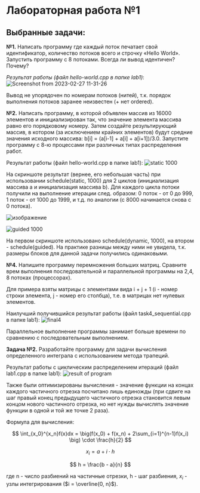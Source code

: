 # Лабораторная работа №1
## Выбранные задачи:
<b>№1.</b> Написать программу где каждый поток печатает свой идентификатор, количество потоков всего и строчку «Hello World». Запустить программу с 8 потоками. Всегда ли вывод идентичен? Почему? 

<i>Результат работы (файл hello-world.cpp в папке lab1)</i>:
![Screenshot from 2023-02-27 11-31-26](https://user-images.githubusercontent.com/102433741/222807518-8709c048-2939-44bb-865b-e797007cb173.png)

Вывод не упорядочен по номерам потоков (нитей), т.к. порядок выполнения потоков заранее неизвестен (+ нет ordered). 

<b>№2.</b> Написать программу, в которой объявлен массив из 16000 элементов и инициализирован так, что значение элемента массива равно его порядковому номеру. Затем создайте результирующий массив, в котором (за исключением крайних элементов) будут средние значения исходного массива: 
b[i] = (a[i-1] + a[i] + a[i+1])/3.0.
Запустите программу с 8-ю процессами при различных типах распределения работ. 

Результат работы (файл hello-world.cpp в папке lab1):
![static 1000](https://user-images.githubusercontent.com/102433741/222811800-c2525055-83f3-498b-a65b-d46cd08b606a.png)

На скриншоте результат (вернее, его небольшая часть) при использовании schedule(static, 1000) для 2 циклов (инициализация массива a и инициализация массива b). Для каждого цикла потоки получили на выполнение итерации след. образом: 0 поток - от 0 до 999, 1 поток - от 1000 до 1999, и т.д. по аналогии (с 8000 начинается снова с 0 потока). 

![изображение](https://user-images.githubusercontent.com/102433741/222813982-0b492bda-b6a4-4d4c-811d-608b5b659a9f.png)

![guided 1000](https://user-images.githubusercontent.com/102433741/222814177-13fda315-2c34-4d45-8f0f-421c1c2dfc06.png)

На первом скриншоте использовано schedule(dynamic, 1000), на втором - schedule(guided). На практике разницы между ними не увидела, т.к. размеры блоков для данной задачи получились одинаковыми. 

<b>№4.</b> Напишите программу перемножения больших матриц. Сравните врем выполнения последовательной и параллельной программы на 2,4, 8 потоках (процессорах).

Для примера взяты матрицы с элементами вида i + j + 1 (i - номер строки элемента, j - номер его столбца), т.е. в матрицах нет нулевых элементов.

Наилучший получившийся результат работы (файл task4_sequential.cpp в папке lab1):
![final4](https://user-images.githubusercontent.com/102433741/222815661-4249bc6d-cbcc-4e94-9900-ea2da362583b.png)

Параллельное выполнение программы занимает больше времени по сравнению с последовательным выполнением.

<b>Задача №2.</b> 
Разработайте программу для задачи вычисления определенного интеграла с использованием метода трапеций. 

Результат работы с циклическим распределением итераций (файл lab1.cpp в папке lab1):
![result of program](https://user-images.githubusercontent.com/102433741/222817669-03a53a34-3dfd-4ddd-8530-e4b044ac5cba.png)

Также были оптимизированы вычисления - значение функции на концах каждого частичного отрезка посчитано лишь единожды (при сдвиге на шаг правый конец предыдущего частичного отрезка становится левым концом нового частичного отрезка, но нет нужды вычислять значение функции в одной и той же точке 2 раза).

Формула для вычисления:

$$ \int_{x_0}^{x_n}f(x)dx = \big(f(x_0) + f(x_n) + 2\sum_{i=1}^{n-1}f(x_i) \big) \cdot \frac{h}{2} $$

$$ x_i = a + i \cdot h $$

$$ h = \frac{b - a}{n} $$

где n - число разбиений на частичные отрезки, h - шаг разбиения, $x_i$ - узлы интегрирования ($i = \overline{0, n}$).
